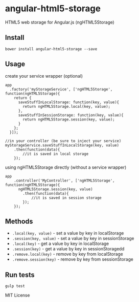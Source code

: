 # angular-html5-storage

HTML5 web storage for Angular.js (ngHTML5Storage)

## Install

    bower install angular-html5-storage --save

## Usage

create your service wrapper (optional)

    app
      .factory('myStorageService', ['ngHTML5Storage', function(ngHTML5Storage){
        return {
          saveStuffInLocalStorage: function(key, value){
            return ngHTML5Storage.local(key, value);
          },
          saveStuffInSessionStorage: function(key, value){
            return ngHTML5Storage.session(key, value);
          }
        };
      }]);

    //in your controller (be sure to inject your service)
    myStorageService.saveStuffInLocalStorage(key, value)
        .then(function(data){
            //it is saved in local storage
        });
        

using ngHTML5Storage directly (without a service wrapper)

    app
        .controller('MyController', ['ngHTML5Storage', function(ngHTML5Storage){
          ngHTML5Storage.session(key, value)
            .then(function(data){
                //it is saved in session storage
            });
        });

## Methods

* `.local(key, value)` - set a value by key in localStorage
* `.session(key, value)` - set a value by key in sessionStorage
* `.local(key)` - get a value by key in localStorage
* `.session(key)` - get a value by key in sessionStoragedd 
* `.remove.local(key)` - remove by key from localStorage
* `.remove.session(key)` - remove by key from sessionStorage


## Run tests

    gulp test




MIT License
